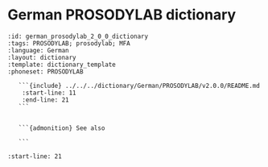 
# German PROSODYLAB dictionary

``````{dictionary} German PROSODYLAB dictionary
:id: german_prosodylab_2_0_0_dictionary
:tags: PROSODYLAB; prosodylab; MFA
:language: German
:layout: dictionary
:template: dictionary_template
:phoneset: PROSODYLAB

   ```{include} ../../../dictionary/German/PROSODYLAB/v2.0.0/README.md
    :start-line: 11
    :end-line: 21
   ```


   ```{admonition} See also

   ```

``````

```{include} ../../../dictionary/German/PROSODYLAB/v2.0.0/README.md
:start-line: 21
```
